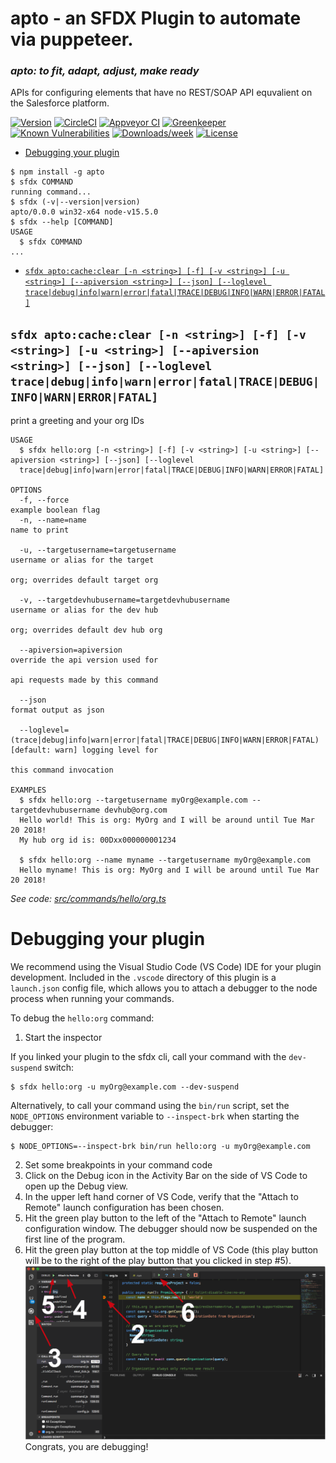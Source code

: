 # apto - an SFDX Plugin to automate via puppeteer.

### _apto: to fit, adapt, adjust, make ready_

APIs for configuring elements that have no REST/SOAP API equvalient on the Salesforce platform.

[![Version](https://img.shields.io/npm/v/apto.svg)](https://npmjs.org/package/apto)
[![CircleCI](https://circleci.com/gh/zerkz/apto/tree/main.svg?style=shield)](https://circleci.com/gh/zerkz/apto/tree/main)
[![Appveyor CI](https://ci.appveyor.com/api/projects/status/github/zerkz/apto?branch=main&svg=true)](https://ci.appveyor.com/project/heroku/apto/branch/main)
[![Greenkeeper](https://badges.greenkeeper.io/zerkz/apto.svg)](https://greenkeeper.io/)
[![Known Vulnerabilities](https://snyk.io/test/github/zerkz/apto/badge.svg)](https://snyk.io/test/github/zerkz/apto)
[![Downloads/week](https://img.shields.io/npm/dw/apto.svg)](https://npmjs.org/package/apto)
[![License](https://img.shields.io/npm/l/apto.svg)](https://github.com/zerkz/apto/blob/main/package.json)

<!-- toc -->
* [Debugging your plugin](#debugging-your-plugin)
<!-- tocstop -->
<!-- install -->
<!-- usage -->
```sh-session
$ npm install -g apto
$ sfdx COMMAND
running command...
$ sfdx (-v|--version|version)
apto/0.0.0 win32-x64 node-v15.5.0
$ sfdx --help [COMMAND]
USAGE
  $ sfdx COMMAND
...
```
<!-- usagestop -->
<!-- commands -->
* [`sfdx apto:cache:clear [-n <string>] [-f] [-v <string>] [-u <string>] [--apiversion <string>] [--json] [--loglevel trace|debug|info|warn|error|fatal|TRACE|DEBUG|INFO|WARN|ERROR|FATAL]`](#sfdx-helloorg--n-string--f--v-string--u-string---apiversion-string---json---loglevel-tracedebuginfowarnerrorfataltracedebuginfowarnerrorfatal)

## `sfdx apto:cache:clear [-n <string>] [-f] [-v <string>] [-u <string>] [--apiversion <string>] [--json] [--loglevel trace|debug|info|warn|error|fatal|TRACE|DEBUG|INFO|WARN|ERROR|FATAL]`

print a greeting and your org IDs

```
USAGE
  $ sfdx hello:org [-n <string>] [-f] [-v <string>] [-u <string>] [--apiversion <string>] [--json] [--loglevel 
  trace|debug|info|warn|error|fatal|TRACE|DEBUG|INFO|WARN|ERROR|FATAL]

OPTIONS
  -f, --force                                                                       example boolean flag
  -n, --name=name                                                                   name to print

  -u, --targetusername=targetusername                                               username or alias for the target
                                                                                    org; overrides default target org

  -v, --targetdevhubusername=targetdevhubusername                                   username or alias for the dev hub
                                                                                    org; overrides default dev hub org

  --apiversion=apiversion                                                           override the api version used for
                                                                                    api requests made by this command

  --json                                                                            format output as json

  --loglevel=(trace|debug|info|warn|error|fatal|TRACE|DEBUG|INFO|WARN|ERROR|FATAL)  [default: warn] logging level for
                                                                                    this command invocation

EXAMPLES
  $ sfdx hello:org --targetusername myOrg@example.com --targetdevhubusername devhub@org.com
  Hello world! This is org: MyOrg and I will be around until Tue Mar 20 2018!
  My hub org id is: 00Dxx000000001234
  
  $ sfdx hello:org --name myname --targetusername myOrg@example.com
  Hello myname! This is org: MyOrg and I will be around until Tue Mar 20 2018!
```

_See code: [src/commands/hello/org.ts](https://github.com/zerkz/zfdx/blob/v0.0.0/src/commands/hello/org.ts)_
<!-- commandsstop -->
<!-- debugging-your-plugin -->
# Debugging your plugin
We recommend using the Visual Studio Code (VS Code) IDE for your plugin development. Included in the `.vscode` directory of this plugin is a `launch.json` config file, which allows you to attach a debugger to the node process when running your commands.

To debug the `hello:org` command: 
1. Start the inspector
  
If you linked your plugin to the sfdx cli, call your command with the `dev-suspend` switch: 
```sh-session
$ sfdx hello:org -u myOrg@example.com --dev-suspend
```
  
Alternatively, to call your command using the `bin/run` script, set the `NODE_OPTIONS` environment variable to `--inspect-brk` when starting the debugger:
```sh-session
$ NODE_OPTIONS=--inspect-brk bin/run hello:org -u myOrg@example.com
```

2. Set some breakpoints in your command code
3. Click on the Debug icon in the Activity Bar on the side of VS Code to open up the Debug view.
4. In the upper left hand corner of VS Code, verify that the "Attach to Remote" launch configuration has been chosen.
5. Hit the green play button to the left of the "Attach to Remote" launch configuration window. The debugger should now be suspended on the first line of the program. 
6. Hit the green play button at the top middle of VS Code (this play button will be to the right of the play button that you clicked in step #5).
<br><img src=".images/vscodeScreenshot.png" width="480" height="278"><br>
Congrats, you are debugging!
